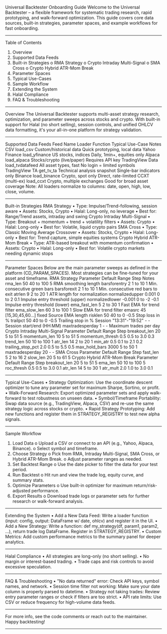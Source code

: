 Universal Backtester Onboarding Guide
Welcome to the Universal Backtester – a flexible framework for systematic trading research, rapid prototyping, and walk-forward optimization. This guide covers core data sources, built-in strategies, parameter spaces, and example workflows for fast onboarding.
________________________________________
Table of Contents
1.    Overview
2.    Supported Data Feeds
3.    Built-in Strategies
o    RMA Strategy
o    Crypto Intraday Multi-Signal
o    SMA Cross
o    Crypto Hybrid ATR-Mom Break
4.    Parameter Spaces
5.    Typical Use-Cases
6.    Sample Workflow
7.    Extending the System
8.    Halal Compliance
9.    FAQ & Troubleshooting
________________________________________
Overview
The Universal Backtester supports multi-asset strategy research, optimization, and parameter sweeps across stocks and crypto. With built-in support for Halal (no short selling), session controls, and unified OHLCV data formatting, it's your all-in-one platform for strategy validation.
________________________________________
Supported Data Feeds
Feed Name    Loader Function    Typical Use-Case    Notes
CSV    load_csv    Custom/historical data    Quick prototyping, local data
Yahoo Finance    load_yfinance    US stocks, indices    Daily, 1min+, equities only
Alpaca    load_alpaca    Stocks/crypto (live/paper)    Requires API key
TradingView Data    load_tvdatafeed    All asset types, fast    No login = limited symbols
TradingView TA    get_tv_ta    Technical analysis snapshot    Single-bar indicators only
Binance    load_binance    Crypto, spot only    Direct, rate-limited
CCXT (multi-ex)    load_ccxt    Crypto, multiple exchanges    Good for broad asset coverage
Note: All loaders normalize to columns: date, open, high, low, close, volume.
________________________________________
Built-in Strategies
RMA Strategy
•    Type: Impulse/Trend-following, session aware
•    Assets: Stocks, Crypto
•    Halal: Long-only, no leverage
•    Best for: Range/Trend assets, intraday and swing
Crypto Intraday Multi-Signal
•    Type: Breakout + momentum + trend + volatility filters
•    Assets: Crypto
•    Halal: Long-only
•    Best for: Volatile, liquid crypto pairs
SMA Cross
•    Type: Classic Moving Average Crossover
•    Assets: Stocks, Crypto
•    Halal: Long-only
•    Best for: Trend capture, simple equities systems
Crypto Hybrid ATR-Mom Break
•    Type: ATR-based breakout with momentum confirmation
•    Assets: Crypto
•    Halal: Long-only
•    Best for: Volatile crypto markets needing dynamic stops
________________________________________
Parameter Spaces
Below are the main parameter sweeps as defined in the platform (CD_PARAM_SPACES). Most strategies can be fine-tuned for your asset and timeframe.
RMA Strategy
Parameter    Default    Range    Step    Notes
rma_len    50    40 to 100    5    RMA smoothing length
barsforentry    2    1 to 10    1    Min. consecutive green bars
barsforexit    2    1 to 10    1    Min. consecutive red bars to exit
atrlen    9    2 to 20    1    ATR length for normalization
normalizedupper    0.001    0 to 2    0.1    Impulse entry threshold (upper)
normalizedlower    -0.001    0 to -2    -0.1    Impulse entry threshold (lower)
ema_fast_len    5    2 to 30    1    Fast EMA for trend filter
ema_slow_len    60    3 to 100    1    Slow EMA for trend filter
emasrc    45    [15,30,45,60...]    fixed    Source EMA length
risklen    50    40 to 0    -0.5    Stop loss in %
trailpct    50    40 to 0    -0.5    Trailing stop in %
Session    "13:31"-"19:52"    -    -    Session start/end (HH:MM)
maxtradesperday    1    -    -    Maximum trades per day
Crypto Intraday Multi-Signal
Parameter    Default    Range    Step
breakout_len    20    5 to 51    5
momentum_len    10    5 to 51    5
momentum_thresh    0.5    0.5 to 3.0    0.3
trend_len    50    10 to 100    1
atr_len    14    2 to 20    1
min_atr    0.5    0.1 to 2.1    0.2
trailing_stop_pct    2.0    0.5 to 5.5    0.5
max_hold_bars    3000    5 to 50    1
maxtradesperday    20    -    -
SMA Cross
Parameter    Default    Range    Step
fast_len    5    2 to 16    2
slow_len    20    5 to 61    5
Crypto Hybrid ATR-Mom Break
Parameter    Default    Range    Step
breakout_len    20    5 to 51    5
ema_len    50    10 to 100    5
roc_thresh    0.5    0.5 to 3.0    0.1
atr_len    14    5 to 30    1
atr_mult    2.0    1.0 to 3.0    0.1
________________________________________
Typical Use-Cases
•    Strategy Optimization: Use the coordinate descent optimizer to tune any parameter set for maximum Sharpe, Sortino, or profit.
•    Walk-Forward Research: Export optimized parameter sets and apply walk-forward to test robustness on unseen data.
•    Symbol/Timeframe Portability: Swap data source (e.g., TradingView, Alpaca, CSV) and re-use the same strategy logic across stocks or crypto.
•    Rapid Strategy Prototyping: Add new functions and register them in STRATEGY_REGISTRY to test new alpha signals.
________________________________________
Sample Workflow
1.    Load Data
o    Upload a CSV or connect to an API (e.g., Yahoo, Alpaca, Binance).
o    Select symbol and timeframe.
2.    Choose Strategy
o    Pick from RMA, Intraday Multi-Signal, SMA Cross, or Hybrid ATR-Mom Break.
o    Adjust parameter ranges as needed.
3.    Set Backtest Range
o    Use the date picker to filter the data for your test period.
4.    Run Backtest
o    Hit run and view the trade log, equity curve, and summary stats.
5.    Optimize Parameters
o    Use built-in optimizer for maximum return/risk-adjusted performance.
6.    Export Results
o    Download trade logs or parameter sets for further research or walk-forward analysis.
________________________________________
Extending the System
•    Add a New Data Feed:
Write a loader function (input: config, output: DataFrame w/ date, ohlcv) and register it in the UI.
•    Add a New Strategy:
Write a function: def my_strategy(df, param1, param2, ...), return trade log DataFrame. Register in STRATEGY_REGISTRY.
•    Custom Metrics:
Add custom performance metrics to the summary panel for deeper analytics.
________________________________________
Halal Compliance
•    All strategies are long-only (no short selling).
•    No margin or interest-based trading.
•    Trade caps and risk controls to avoid excessive speculation.
________________________________________
FAQ & Troubleshooting
•    "No data returned" error: Check API keys, symbol names, and network.
•    Session time filter not working: Make sure your date column is properly parsed to datetime.
•    Strategy not taking trades: Review entry parameter ranges or check if filters are too strict.
•    API rate limits: Use CSV or reduce frequency for high-volume data feeds.
________________________________________
For more info, see the code comments or reach out to the maintainer. Happy backtesting!
________________________________________


